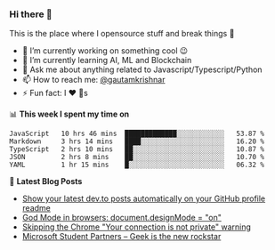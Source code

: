 ### Hi there 👋
This is the place where I opensource stuff and break things :rofl:

- 🔭 I’m currently working on something cool :wink:
- 🌱 I’m currently learning AI, ML and Blockchain
- 💬 Ask me about anything related to Javascript/Typescript/Python
- 📫 How to reach me: [@gautamkrishnar](https://twitter.com/gautamkrishnar)
- ⚡ Fun fact: I :heart: :dog:s

📊 **This week I spent my time on**
<!--START_SECTION:waka-->
```text
JavaScript   10 hrs 46 mins  █████████████░░░░░░░░░░░░   53.87 % 
Markdown     3 hrs 14 mins   ████░░░░░░░░░░░░░░░░░░░░░   16.20 % 
TypeScript   2 hrs 10 mins   ██░░░░░░░░░░░░░░░░░░░░░░░   10.87 % 
JSON         2 hrs 8 mins    ██░░░░░░░░░░░░░░░░░░░░░░░   10.70 % 
YAML         1 hr 15 mins    █░░░░░░░░░░░░░░░░░░░░░░░░   06.32 %
```
<!--END_SECTION:waka-->

📕 **Latest Blog Posts**
<!-- BLOG-POST-LIST:START -->
- [Show your latest dev.to posts automatically on your GitHub profile readme](https://dev.to/gautamkrishnar/show-your-latest-dev-to-posts-automatically-in-your-github-profile-readme-3nk8)
- [God Mode in browsers: document.designMode = "on"](https://dev.to/gautamkrishnar/god-mode-in-browsers-document-designmode-on-2pmo)
- [Skipping the Chrome "Your connection is not private" warning](https://dev.to/gautamkrishnar/quickbits-1-skipping-the-chrome-your-connection-is-not-private-warning-4kp1)
- [Microsoft Student Partners – Geek is the new rockstar](https://dev.to/gautamkrishnar/microsoft-student-partners--geek-is-the-new-rockstar)
<!-- BLOG-POST-LIST:END -->
